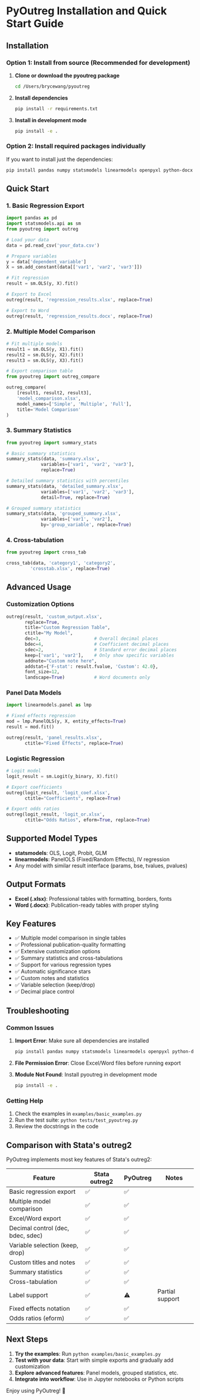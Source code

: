 # PyOutreg Installation and Quick Start Guide

## Installation

### Option 1: Install from source (Recommended for development)

1. **Clone or download the pyoutreg package**
   ```bash
   cd /Users/brycewang/pyoutreg
   ```

2. **Install dependencies**
   ```bash
   pip install -r requirements.txt
   ```

3. **Install in development mode**
   ```bash
   pip install -e .
   ```

### Option 2: Install required packages individually

If you want to install just the dependencies:

```bash
pip install pandas numpy statsmodels linearmodels openpyxl python-docx scipy
```

## Quick Start

### 1. Basic Regression Export

```python
import pandas as pd
import statsmodels.api as sm
from pyoutreg import outreg

# Load your data
data = pd.read_csv('your_data.csv')

# Prepare variables
y = data['dependent_variable']
X = sm.add_constant(data[['var1', 'var2', 'var3']])

# Fit regression
result = sm.OLS(y, X).fit()

# Export to Excel
outreg(result, 'regression_results.xlsx', replace=True)

# Export to Word
outreg(result, 'regression_results.docx', replace=True)
```

### 2. Multiple Model Comparison

```python
# Fit multiple models
result1 = sm.OLS(y, X1).fit()
result2 = sm.OLS(y, X2).fit()
result3 = sm.OLS(y, X3).fit()

# Export comparison table
from pyoutreg import outreg_compare

outreg_compare(
    [result1, result2, result3],
    'model_comparison.xlsx',
    model_names=['Simple', 'Multiple', 'Full'],
    title='Model Comparison'
)
```

### 3. Summary Statistics

```python
from pyoutreg import summary_stats

# Basic summary statistics
summary_stats(data, 'summary.xlsx', 
             variables=['var1', 'var2', 'var3'],
             replace=True)

# Detailed summary statistics with percentiles
summary_stats(data, 'detailed_summary.xlsx',
             variables=['var1', 'var2', 'var3'],
             detail=True, replace=True)

# Grouped summary statistics
summary_stats(data, 'grouped_summary.xlsx',
             variables=['var1', 'var2'],
             by='group_variable', replace=True)
```

### 4. Cross-tabulation

```python
from pyoutreg import cross_tab

cross_tab(data, 'category1', 'category2', 
         'crosstab.xlsx', replace=True)
```

## Advanced Usage

### Customization Options

```python
outreg(result, 'custom_output.xlsx',
       replace=True,
       title="Custom Regression Table",
       ctitle="My Model",
       dec=3,                    # Overall decimal places
       bdec=4,                   # Coefficient decimal places
       sdec=2,                   # Standard error decimal places
       keep=['var1', 'var2'],    # Only show specific variables
       addnote="Custom note here",
       addstat={'F-stat': result.fvalue, 'Custom': 42.0},
       font_size=12,
       landscape=True)           # Word documents only
```

### Panel Data Models

```python
import linearmodels.panel as lmp

# Fixed effects regression
mod = lmp.PanelOLS(y, X, entity_effects=True)
result = mod.fit()

outreg(result, 'panel_results.xlsx', 
       ctitle="Fixed Effects", replace=True)
```

### Logistic Regression

```python
# Logit model
logit_result = sm.Logit(y_binary, X).fit()

# Export coefficients
outreg(logit_result, 'logit_coef.xlsx', 
       ctitle="Coefficients", replace=True)

# Export odds ratios
outreg(logit_result, 'logit_or.xlsx',
       ctitle="Odds Ratios", eform=True, replace=True)
```

## Supported Model Types

- **statsmodels**: OLS, Logit, Probit, GLM
- **linearmodels**: PanelOLS (Fixed/Random Effects), IV regression
- Any model with similar result interface (params, bse, tvalues, pvalues)

## Output Formats

- **Excel (.xlsx)**: Professional tables with formatting, borders, fonts
- **Word (.docx)**: Publication-ready tables with proper styling

## Key Features

- ✅ Multiple model comparison in single tables
- ✅ Professional publication-quality formatting
- ✅ Extensive customization options
- ✅ Summary statistics and cross-tabulations
- ✅ Support for various regression types
- ✅ Automatic significance stars
- ✅ Custom notes and statistics
- ✅ Variable selection (keep/drop)
- ✅ Decimal place control

## Troubleshooting

### Common Issues

1. **Import Error**: Make sure all dependencies are installed
   ```bash
   pip install pandas numpy statsmodels linearmodels openpyxl python-docx scipy
   ```

2. **File Permission Error**: Close Excel/Word files before running export

3. **Module Not Found**: Install pyoutreg in development mode
   ```bash
   pip install -e .
   ```

### Getting Help

1. Check the examples in `examples/basic_examples.py`
2. Run the test suite: `python tests/test_pyoutreg.py`
3. Review the docstrings in the code

## Comparison with Stata's outreg2

PyOutreg implements most key features of Stata's outreg2:

| Feature | Stata outreg2 | PyOutreg | Notes |
|---------|---------------|----------|-------|
| Basic regression export | ✅ | ✅ | |
| Multiple model comparison | ✅ | ✅ | |
| Excel/Word export | ✅ | ✅ | |
| Decimal control (dec, bdec, sdec) | ✅ | ✅ | |
| Variable selection (keep, drop) | ✅ | ✅ | |
| Custom titles and notes | ✅ | ✅ | |
| Summary statistics | ✅ | ✅ | |
| Cross-tabulation | ✅ | ✅ | |
| Label support | ✅ | ⚠️ | Partial support |
| Fixed effects notation | ✅ | ✅ | |
| Odds ratios (eform) | ✅ | ✅ | |

## Next Steps

1. **Try the examples**: Run `python examples/basic_examples.py`
2. **Test with your data**: Start with simple exports and gradually add customization
3. **Explore advanced features**: Panel models, grouped statistics, etc.
4. **Integrate into workflow**: Use in Jupyter notebooks or Python scripts

Enjoy using PyOutreg! 🎉
